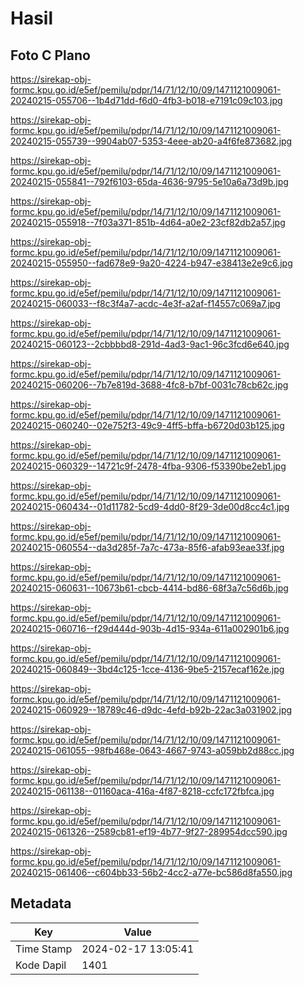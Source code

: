 # Hasil

## Foto C Plano

https://sirekap-obj-formc.kpu.go.id/e5ef/pemilu/pdpr/14/71/12/10/09/1471121009061-20240215-055706--1b4d71dd-f6d0-4fb3-b018-e7191c09c103.jpg

https://sirekap-obj-formc.kpu.go.id/e5ef/pemilu/pdpr/14/71/12/10/09/1471121009061-20240215-055739--9904ab07-5353-4eee-ab20-a4f6fe873682.jpg

https://sirekap-obj-formc.kpu.go.id/e5ef/pemilu/pdpr/14/71/12/10/09/1471121009061-20240215-055841--792f6103-65da-4636-9795-5e10a6a73d9b.jpg

https://sirekap-obj-formc.kpu.go.id/e5ef/pemilu/pdpr/14/71/12/10/09/1471121009061-20240215-055918--7f03a371-851b-4d64-a0e2-23cf82db2a57.jpg

https://sirekap-obj-formc.kpu.go.id/e5ef/pemilu/pdpr/14/71/12/10/09/1471121009061-20240215-055950--fad678e9-9a20-4224-b947-e38413e2e9c6.jpg

https://sirekap-obj-formc.kpu.go.id/e5ef/pemilu/pdpr/14/71/12/10/09/1471121009061-20240215-060033--f8c3f4a7-acdc-4e3f-a2af-f14557c069a7.jpg

https://sirekap-obj-formc.kpu.go.id/e5ef/pemilu/pdpr/14/71/12/10/09/1471121009061-20240215-060123--2cbbbbd8-291d-4ad3-9ac1-96c3fcd6e640.jpg

https://sirekap-obj-formc.kpu.go.id/e5ef/pemilu/pdpr/14/71/12/10/09/1471121009061-20240215-060206--7b7e819d-3688-4fc8-b7bf-0031c78cb62c.jpg

https://sirekap-obj-formc.kpu.go.id/e5ef/pemilu/pdpr/14/71/12/10/09/1471121009061-20240215-060240--02e752f3-49c9-4ff5-bffa-b6720d03b125.jpg

https://sirekap-obj-formc.kpu.go.id/e5ef/pemilu/pdpr/14/71/12/10/09/1471121009061-20240215-060329--14721c9f-2478-4fba-9306-f53390be2eb1.jpg

https://sirekap-obj-formc.kpu.go.id/e5ef/pemilu/pdpr/14/71/12/10/09/1471121009061-20240215-060434--01d11782-5cd9-4dd0-8f29-3de00d8cc4c1.jpg

https://sirekap-obj-formc.kpu.go.id/e5ef/pemilu/pdpr/14/71/12/10/09/1471121009061-20240215-060554--da3d285f-7a7c-473a-85f6-afab93eae33f.jpg

https://sirekap-obj-formc.kpu.go.id/e5ef/pemilu/pdpr/14/71/12/10/09/1471121009061-20240215-060631--10673b61-cbcb-4414-bd86-68f3a7c56d6b.jpg

https://sirekap-obj-formc.kpu.go.id/e5ef/pemilu/pdpr/14/71/12/10/09/1471121009061-20240215-060716--f29d444d-903b-4d15-934a-611a002901b6.jpg

https://sirekap-obj-formc.kpu.go.id/e5ef/pemilu/pdpr/14/71/12/10/09/1471121009061-20240215-060849--3bd4c125-1cce-4136-9be5-2157ecaf162e.jpg

https://sirekap-obj-formc.kpu.go.id/e5ef/pemilu/pdpr/14/71/12/10/09/1471121009061-20240215-060929--18789c46-d9dc-4efd-b92b-22ac3a031902.jpg

https://sirekap-obj-formc.kpu.go.id/e5ef/pemilu/pdpr/14/71/12/10/09/1471121009061-20240215-061055--98fb468e-0643-4667-9743-a059bb2d88cc.jpg

https://sirekap-obj-formc.kpu.go.id/e5ef/pemilu/pdpr/14/71/12/10/09/1471121009061-20240215-061138--01160aca-416a-4f87-8218-ccfc172fbfca.jpg

https://sirekap-obj-formc.kpu.go.id/e5ef/pemilu/pdpr/14/71/12/10/09/1471121009061-20240215-061326--2589cb81-ef19-4b77-9f27-289954dcc590.jpg

https://sirekap-obj-formc.kpu.go.id/e5ef/pemilu/pdpr/14/71/12/10/09/1471121009061-20240215-061406--c604bb33-56b2-4cc2-a77e-bc586d8fa550.jpg


## Metadata

| Key        | Value               |
| ---------- | ------------------- |
| Time Stamp | 2024-02-17 13:05:41 |
| Kode Dapil | 1401                |



